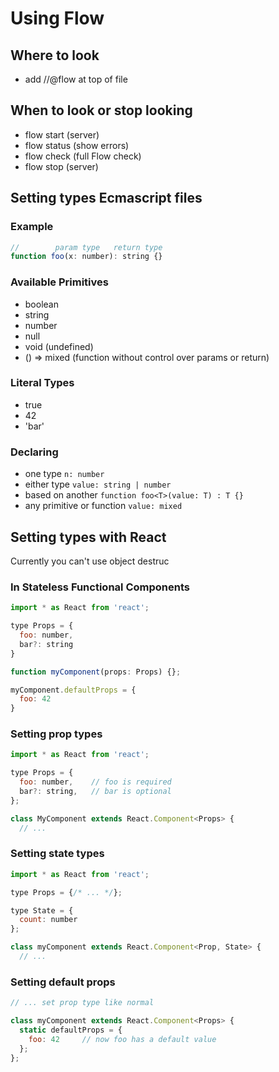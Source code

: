 # Using Flow

## Where to look
* add //@flow at top of file

## When to look or stop looking
* flow start (server)
* flow status (show errors)
* flow check (full Flow check)
* flow stop (server)

## Setting types Ecmascript files

### Example
```javascript
//        param type   return type
function foo(x: number): string {}
```

### Available Primitives
* boolean
* string
* number
* null
* void (undefined)
* () => mixed (function without control over params or return)

### Literal Types
* true
* 42
* 'bar'

### Declaring
* one type `n: number`
* either type `value: string | number`
* based on another `function foo<T>(value: T) : T {}`
* any primitive or function `value: mixed`

## Setting types with React
Currently you can't use object destruc

### In Stateless Functional Components
```javascript
import * as React from 'react';

type Props = {
  foo: number,
  bar?: string
}

function myComponent(props: Props) {};

myComponent.defaultProps = {
  foo: 42
}
```

### Setting prop types
```javascript
import * as React from 'react';

type Props = {
  foo: number,    // foo is required
  bar?: string,   // bar is optional
};

class MyComponent extends React.Component<Props> {
  // ...
```

### Setting state types
```javascript
import * as React from 'react';

type Props = {/* ... */};

type State = {
  count: number
};

class myComponent extends React.Component<Prop, State> {
  // ...
```

### Setting default props
```javascript
// ... set prop type like normal

class myComponent extends React.Component<Props> {
  static defaultProps = {
    foo: 42     // now foo has a default value
  };
};
```